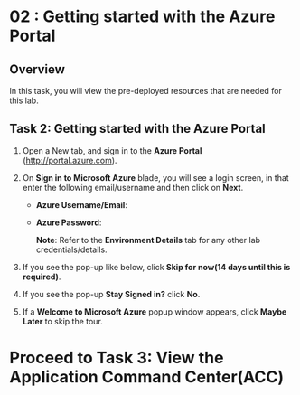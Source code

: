 # 02 : Getting started with the Azure Portal

## Overview

In this task, you will view the pre-deployed resources that are needed for this lab.

## Task 2: Getting started with the Azure Portal

1. Open a New tab, and sign in to the **Azure Portal** (<http://portal.azure.com>).

1. On **Sign in to Microsoft Azure** blade, you will see a login screen, in that enter the following email/username and then click on **Next**.  

   * **Azure Username/Email**:  <inject key="Username"></inject> 
   * **Azure Password**:  <inject key="Password"></inject>

       **Note**: Refer to the **Environment Details** tab for any other lab credentials/details.

1. If you see the pop-up like below, click **Skip for now(14 days until this is required)**.

1. If you see the pop-up **Stay Signed in?** click **No**.

1. If a **Welcome to Microsoft Azure** popup window appears, click **Maybe Later** to skip the tour.


# Proceed to Task 3: View the Application Command Center(ACC)

